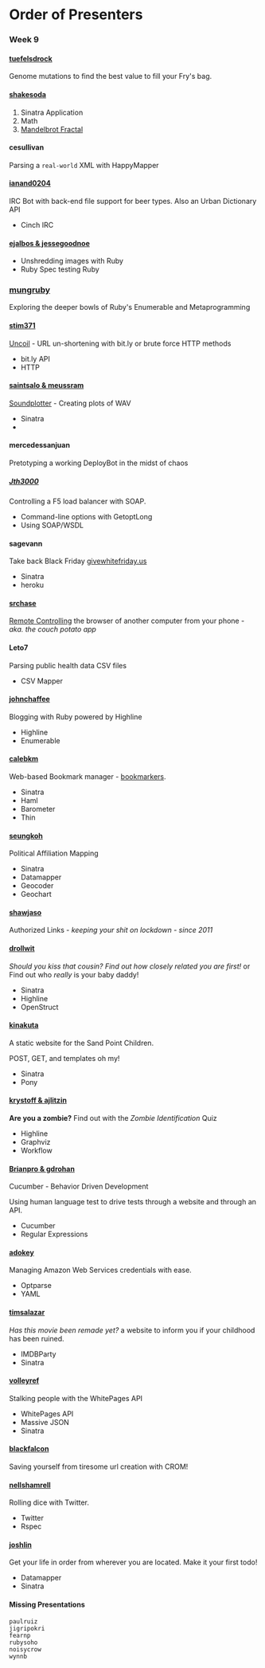 # Order of Presenters

### Week 9

#### [tuefelsdrock](https://github.com/tuefelsdrock/ESS)

Genome mutations to find the best value to fill your Fry's bag.

#### [shakesoda](http://github.com/shakesoda/week-07-colby)

1. Sinatra Application
2. Math
3. [Mandelbrot Fractal](http://github.com/shakesoda/week-07-colby)

#### cesullivan

Parsing a `real-world` XML with HappyMapper

#### [ianand0204](https://github.com/ianand0204/cliffbot)

IRC Bot with back-end file support for beer types. Also an Urban Dictionary API

* Cinch IRC

#### [ejalbos & jessegoodnoe](https://github.com/ejalbos/project-ruby-spec)
 
* Unshredding images with Ruby
* Ruby Spec testing Ruby

### [mungruby](https://github.com/mungruby/mungruby-week-09-project)

Exploring the deeper bowls of Ruby's Enumerable and Metaprogramming 

#### [stim371](https://github.com/stim371/uncoil)

[Uncoil](http://www.uncoil.me/) - URL un-shortening with bit.ly or brute force HTTP methods

* bit.ly API
* HTTP

#### [saintsalo & meussram](https://github.com/meussram/wav)

[Soundplotter](https://github.com/meussram/wav) - Creating plots of WAV

* Sinatra
* 

#### mercedessanjuan

Pretotyping a working DeployBot in the midst of chaos

##### [Jth3000](https://github.com/Jth3000/f5-icontrol-10.2.0.2)

Controlling a F5 load balancer with SOAP.

* Command-line options with GetoptLong
* Using SOAP/WSDL

#### sagevann

Take back Black Friday [givewhitefriday.us](http://givewhitefriday.us)

* Sinatra
* heroku

#### [srchase](https://github.com/srchase/sinatra-browser-remote)

[Remote Controlling](https://github.com/srchase/sinatra-browser-remote) the browser of another computer from your phone - *aka. the couch potato app*

#### Leto7

Parsing public health data CSV files

* CSV Mapper

#### [johnchaffee](https://github.com/johnchaffee/build-blog)

Blogging with Ruby powered by Highline

* Highline
* Enumerable

#### [calebkm](https://github.com/calebkm/bookmarkers)

Web-based Bookmark manager - [bookmarkers](https://github.com/calebkm/bookmarkers).

* Sinatra
* Haml
* Barometer
* Thin

#### [seungkoh](https://github.com/seungkoh/us_heat_map)

Political Affiliation Mapping

* Sinatra
* Datamapper
* Geocoder
* Geochart

#### [shawjaso](https://github.com/shawjaso/shawjaso-fall-project)

Authorized Links - *keeping your shit on lockdown - since 2011*

#### [drollwit](https://github.com/drollwit/Knotsystem)

*Should you kiss that cousin? Find out how closely related you are first!*
or Find out who *really* is your baby daddy!

* Sinatra
* Highline
* OpenStruct

#### [kinakuta](https://github.com/kinakuta/spcdc)

A static website for the Sand Point Children. 

POST, GET, and templates oh my!

* Sinatra
* Pony

#### [krystoff & ajlitzin](https://github.com/krystoff/fall-project)

**Are you a zombie?** Find out with the *Zombie Identification* Quiz

* Highline
* Graphviz
* Workflow

#### [Brianpro & gdrohan](https://github.com/gdrohan/Prothero-Drohan-project)

Cucumber - Behavior Driven Development

Using human language test to drive tests through a website and through an API.

* Cucumber
* Regular Expressions

#### [adokey](https://github.com/adokey/awskeys)

Managing Amazon Web Services credentials with ease.

* Optparse
* YAML

#### [timsalazar](https://github.com/timsalazar/timsalazar-uw-ruby-project)

*Has this movie been remade yet?* a website to inform you if your childhood has been ruined.

* IMDBParty
* Sinatra

#### [volleyref](https://github.com/volleyref/UW-Sung-ruby-final-project)

Stalking people with the WhitePages API

* WhitePages API
* Massive JSON
* Sinatra

#### [blackfalcon](https://github.com/blackfalcon/Crom)

Saving yourself from tiresome url creation with CROM!

#### [nellshamrell](https://github.com/nellshamrell)

Rolling dice with Twitter.

* Twitter 
* Rspec

#### [joshlin](https://github.com/joshlin/todolistapp)

Get your life in order from wherever you are located. Make it your first todo!

* Datamapper
* Sinatra

#### Missing Presentations
    
    paulruiz
    jigripokri
    fearnp
    rubysoho
    noisycrow
    wynnb
